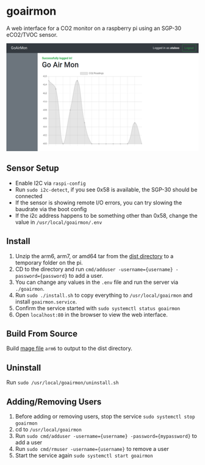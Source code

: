 # goairmon

A web interface for a CO2 monitor on a raspberry pi using an SGP-30 eCO2/TVOC sensor.

![Screenshot](screenshot.png)

## Sensor Setup

- Enable I2C via `raspi-config`
- Run `sudo i2c-detect`, if you see 0x58 is available, the SGP-30 should be connected
- If the sensor is showing remote I/O errors, you can try slowing the baudrate via the boot config
- If the i2c address happens to be something other than 0x58, change the value in `/usr/local/goairmon/.env`

## Install

1. Unzip the arm6, arm7, or amd64 tar from the [dist directory](dist/) to a temporary folder on the pi.  
2. CD to the directory and run `cmd/adduser -username={username} -password={password}` to add a user.
3. You can change any values in the `.env` file and run the server via `./goairmon`.
3. Run `sudo ./install.sh` to copy everything to `/usr/local/goairmon` and install `goairmon.service`.
4. Confirm the service started with `sudo systemctl status goairmon`
5. Open `localhost:80` in the browser to view the web interface.

## Build From Source

Build [mage file](https://github.com/magefile/mage) `arm6` to output to the dist directory.

## Uninstall

Run `sudo /usr/local/goairmon/uninstall.sh`

## Adding/Removing Users

1. Before adding or removing users, stop the service `sudo systemctl stop goairmon`
2. cd to `/usr/local/goairmon`
3. Run `sudo cmd/adduser -username={username} -password={mypassword}` to add a user
4. Run `sudo cmd/rmuser -username={username}` to remove a user
5. Start the service again `sudo systemctl start goairmon`

